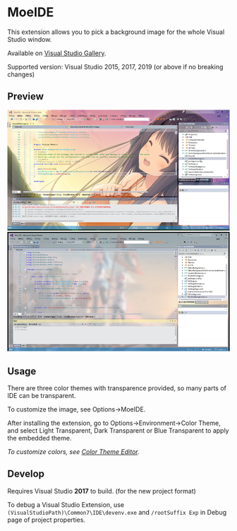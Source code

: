 # MoeIDE

This extension allows you to pick a background image for the whole Visual Studio window.

Available on [Visual Studio Gallery](https://marketplace.visualstudio.com/items?itemName=vs-publisher-593793.MoeIDE).

Supported version: Visual Studio 2015, 2017, 2019 (or above if no breaking changes)

## Preview

![Preview1](MoeIDE/Resources/preview.png)
![Preview2](MoeIDE/Resources/preview2.png)

## Usage

There are three color themes with transparence provided, so many parts of IDE can be transparent.

To customize the image, see Options->MoeIDE.

After installing the extension, go to Options->Environment->Color Theme, and select Light Transparent, Dark Transparent or Blue Transparent to apply the embedded theme.

*To customize colors, see [Color Theme Editor](https://marketplace.visualstudio.com/items?itemName=VisualStudioPlatformTeam.VisualStudio2017ColorThemeEditor).*

## Develop

Requires Visual Studio **2017** to build. (for the new project format)

To debug a Visual Studio Extension, use `(VisualStudioPath)\Common7\IDE\devenv.exe` and `/rootSuffix Exp` in Debug page of project properties.
